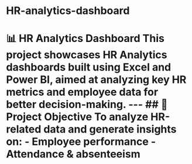 # HR-analytics-dashboard
# 📊 HR Analytics Dashboard  This project showcases HR Analytics dashboards built using **Excel** and **Power BI**, aimed at analyzing key HR metrics and employee data for better decision-making.  ---  ## 🚀 Project Objective  To analyze HR-related data and generate insights on:  - Employee performance - Attendance &amp; absenteeism 
